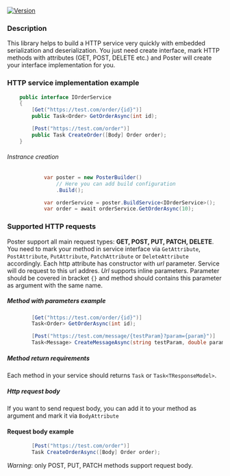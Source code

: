 [![Version](https://img.shields.io/nuget/vpre/Poster.svg)](https://www.nuget.org/packages/Poster)

### Description
This library helps to build a HTTP service very quickly with embedded serialization and deserialization. You just need create interface, mark HTTP methods with attributes (GET, POST, DELETE etc.) and Poster will create your interface implementation for you.
### HTTP service implementation example
```csharp
    public interface IOrderService
    {
        [Get("https://test.com/order/{id}")]
        public Task<Order> GetOrderAsync(int id);

        [Post("https://test.com/order")]
        public Task CreateOrder([Body] Order order);
    }
```
###### Instrance creation
```csharp
            var poster = new PosterBuilder()
                // Here you can add build configuration
                .Build();

            var orderService = poster.BuildService<IOrderService>();
            var order = await orderService.GetOrderAsync(10);
```

### Supported HTTP requests
Poster support all main request types: **GET, POST, PUT, PATCH, DELETE**. You need to mark your method in service interface via `GetAttribute`, `PostAttribute`, `PutAttribute`, `PatchAttribute` or `DeleteAttribute` accordingly.
Each http attribute has constructor with *url* parameter. Service will do request to this url addres.
*Url* supports inline parameters. Parameter should be covered in bracket `{}` and method should contains this parameter as argument with the same name.
##### Method with parameters example
```csharp
        [Get("https://test.com/order/{id}")]
        Task<Order> GetOrderAsync(int id);

        [Post("https://test.com/message/{testParam}?param={param}")]
        Task<Message> CreateMessageAsync(string testParam, double param);
```
##### Method return requirements
Each method in your service should returns `Task` or `Task<TResponseModel>`.

##### Http request body
If you want to send request body, you can add it to your method as argument and mark it via `BodyAttribute`
#### Request body example
```csharp
        [Post("https://test.com/order")]
        Task CreateOrderAsync([Body] Order order);
```
*Warning*: only POST, PUT, PATCH methods support request body.

